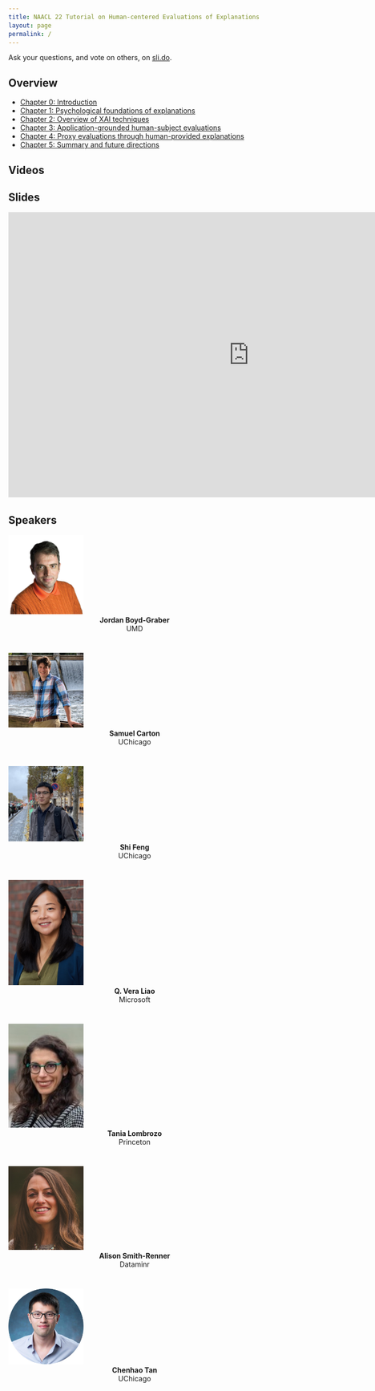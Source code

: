 ```yaml
---
title: NAACL 22 Tutorial on Human-centered Evaluations of Explanations
layout: page
permalink: /
---
```

Ask your questions, and vote on others, on [sli.do](https://app.sli.do/event/awQq8cDeXyxQYFP1WnfGqB).

## Overview



- [Chapter 0: Introduction](https://xai-hcee.github.io/)
- [Chapter 1: Psychological foundations of explanations](https://xai-hcee.github.io/)
- [Chapter 2: Overview of XAI techniques](https://xai-hcee.github.io/)
- [Chapter 3: Application-grounded human-subject evaluations](https://xai-hcee.github.io/)
- [Chapter 4: Proxy evaluations through human-provided explanations](https://xai-hcee.github.io/)
- [Chapter 5: Summary and future directions](https://xai-hcee.github.io/)

## Videos

## Slides
<iframe src="https://docs.google.com/presentation/d/e/2PACX-1vQObhZjgRpHPVStVU2V87P-E4LgsD764B2bY4CUOhOEhORPMXQOnKpmxmtoePFvBW81NDrCn3VaOAT8/embed?start=false&loop=false&delayms=3000" frameborder="0" width="960" height="569" allowfullscreen="true" mozallowfullscreen="true" webkitallowfullscreen="true"></iframe>

## Speakers

<div class="col-md-3">
    <div class="profile height150">
        <div><a href="http://boydgraber.org/"><img class="avatar-img" width=150 src="images/jordan.png"></a></div>
        <div style="margin-bottom:40px"><center><b>Jordan Boyd-Graber</b><br>UMD</center></div>
    </div>
</div>

<div class="col-md-3">
    <div class="profile height150">
        <div><a href="https: //shcarton.github.io"><img class="avatar-img" width=150 src="images/sam.jpeg"> </a></div>
        <div style="margin-bottom:40px"><center><b>Samuel Carton</b><br>UChicago</center></div>
    </div>
</div>
<div class="col-md-3">
    <div class="profile height150">
        <div><a href="http://www.shifeng.umiacs.io/"><img class="avatar-img" width=150 src="images/shi.jpeg"></a></div>
        <div style="margin-bottom:40px"><center><b>Shi Feng</b><br>UChicago</center></div>
    </div>
</div>

<div class="col-md-3">
    <div class="profile height150">
        <div><a href="http://www.qveraliao.com"><img class="avatar-img" width=150 src="images/vera.jpeg"></a></div>
        <div style="margin-bottom:40px"><center><b>Q. Vera Liao</b><br>Microsoft</center></div>
    </div>
</div>

<div class="col-md-3">
    <div class="profile height150">
        <div><a href="http://cognition.princeton.edu/"><img class="avatar-img" width=150 src="images/tania.jpg"></a></div>
        <div style="margin-bottom:40px"><center><b>Tania Lombrozo</b><br>Princeton</center></div>
    </div>
</div>

<div class="col-md-3">
    <div class="profile height150">
        <div><a href="https://alisonmsmith.github.io"><img class="avatar-img" width=150 src="images/alison.jpeg"></a></div>
        <div style="margin-bottom:40px"><center><b>Alison Smith-Renner</b><br>Dataminr</center></div>
    </div>
</div>

<div class="col-md-3">
    <div class="profile height150">
        <div><a href="https://chenhaot.com"><img class="avatar-img" width=150 src="images/chenhao.jpeg"></a></div>
        <div style="margin-bottom:40px"><center><b>Chenhao Tan</b><br>UChicago</center></div>
    </div>
</div>
